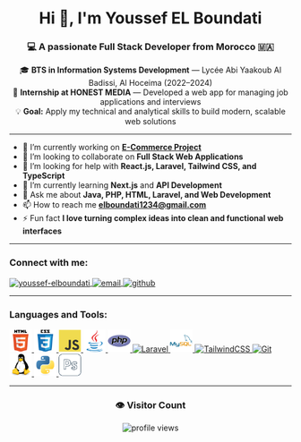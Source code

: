 <h1 align="center">Hi 👋, I'm Youssef EL Boundati</h1>
<h3 align="center">💻 A passionate Full Stack Developer from Morocco 🇲🇦</h3>

<p align="center">
🎓 <strong>BTS in Information Systems Development</strong> — Lycée Abi Yaakoub Al Badissi, Al Hoceima (2022–2024) <br>
💼 <strong>Internship at HONEST MEDIA</strong> — Developed a web app for managing job applications and interviews <br>
💡 <strong>Goal:</strong> Apply my technical and analytical skills to build modern, scalable web solutions
</p>

---

- 🔭 I’m currently working on [**E-Commerce Project**](#)
- 👯 I’m looking to collaborate on **Full Stack Web Applications**
- 🤝 I’m looking for help with **React.js, Laravel, Tailwind CSS, and TypeScript**
- 🌱 I’m currently learning **Next.js** and **API Development**
- 💬 Ask me about **Java, PHP, HTML, Laravel, and Web Development**
- 📫 How to reach me **elboundati1234@gmail.com**
- ⚡ Fun fact **I love turning complex ideas into clean and functional web interfaces**

---

<h3 align="left">Connect with me:</h3>
<p align="left">
  <a href="https://linkedin.com/in/youssef-elboundati" target="_blank">
    <img align="center" src="https://raw.githubusercontent.com/rahuldkjain/github-profile-readme-generator/master/src/images/icons/Social/linked-in-alt.svg" alt="youssef-elboundati" height="30" width="40" />
  </a>
  <a href="mailto:elboundati1234@gmail.com" target="_blank">
    <img align="center" src="https://upload.wikimedia.org/wikipedia/commons/4/4e/Gmail_Icon.png" alt="email" height="30" width="40" />
  </a>
  <a href="https://github.com/youssefelboundati" target="_blank">
    <img align="center" src="https://cdn-icons-png.flaticon.com/512/25/25231.png" alt="github" height="30" width="40" />
  </a>
</p>

---

<h3 align="left">Languages and Tools:</h3>
<p align="left">
  <a href="https://developer.mozilla.org/en-US/docs/Web/HTML" target="_blank"> 
    <img src="https://raw.githubusercontent.com/devicons/devicon/master/icons/html5/html5-original-wordmark.svg" alt="HTML5" width="40" height="40"/> 
  </a>
  <a href="https://www.w3schools.com/css/" target="_blank"> 
    <img src="https://raw.githubusercontent.com/devicons/devicon/master/icons/css3/css3-original-wordmark.svg" alt="CSS3" width="40" height="40"/> 
  </a>
  <a href="https://developer.mozilla.org/en-US/docs/Web/JavaScript" target="_blank"> 
    <img src="https://raw.githubusercontent.com/devicons/devicon/master/icons/javascript/javascript-original.svg" alt="JavaScript" width="40" height="40"/> 
  </a>
  <a href="https://www.java.com" target="_blank"> 
    <img src="https://raw.githubusercontent.com/devicons/devicon/master/icons/java/java-original.svg" alt="Java" width="40" height="40"/> 
  </a>
  <a href="https://www.php.net" target="_blank"> 
    <img src="https://raw.githubusercontent.com/devicons/devicon/master/icons/php/php-original.svg" alt="PHP" width="40" height="40"/> 
  </a>
  <a href="https://laravel.com/" target="_blank"> 
    <img src="https://cdn.worldvectorlogo.com/logos/laravel-2.svg" alt="Laravel" width="45" height="45"/> 
  </a>
  <a href="https://www.mysql.com/" target="_blank"> 
    <img src="https://raw.githubusercontent.com/devicons/devicon/master/icons/mysql/mysql-original-wordmark.svg" alt="MySQL" width="40" height="40"/> 
  </a>
  <a href="https://tailwindcss.com/" target="_blank"> 
    <img src="https://www.vectorlogo.zone/logos/tailwindcss/tailwindcss-icon.svg" alt="TailwindCSS" width="40" height="40"/> 
  </a>
  <a href="https://git-scm.com/" target="_blank"> 
    <img src="https://www.vectorlogo.zone/logos/git-scm/git-scm-icon.svg" alt="Git" width="40" height="40"/> 
  </a>
  <a href="https://www.linux.org/" target="_blank"> 
    <img src="https://raw.githubusercontent.com/devicons/devicon/master/icons/linux/linux-original.svg" alt="Linux" width="40" height="40"/> 
  </a>
  <a href="https://www.python.org" target="_blank"> 
    <img src="https://raw.githubusercontent.com/devicons/devicon/master/icons/python/python-original.svg" alt="Python" width="40" height="40"/> 
  </a>
  <a href="https://www.photoshop.com/en" target="_blank"> 
    <img src="https://raw.githubusercontent.com/devicons/devicon/master/icons/photoshop/photoshop-line.svg" alt="Photoshop" width="40" height="40"/> 
  </a>
</p>

---

<h3 align="center">👁️ Visitor Count</h3>
<p align="center">
  <img src="https://komarev.com/ghpvc/?username=youssefelboundati&label=Profile%20Views&color=0e75b6&style=flat" alt="profile views" />
</p>
